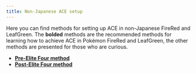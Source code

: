 ```yaml
---
title: Non-Japanese ACE setup
---
```


Here you can find methods for setting up ACE in non-Japanese FireRed and LeafGreen. The **bolded** methods are the recommended methods for learning how to achieve ACE in Pokémon FireRed and LeafGreen, the other methods are presented for those who are curious.

*   [**Pre-Elite Four method**](./non-jpn-ace-pre-e4.md)
*   [**Post-Elite Four method**](./non-jpn-ace-post-e4.md)
